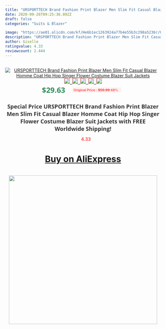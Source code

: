 ```yaml
---
title: "URSPORTTECH Brand Fashion Print Blazer Men Slim Fit Casual Blazer Homme Coat Hip Hop Singer Flower Costume Blazer Suit Jackets"
date: 2020-09-26T09:25:36.892Z
draft: false
categories: "Suits & Blazer"

image: "https://ae01.alicdn.com/kf/He6b1ec1263924a77b4e55b3c298a5236r/URSPORTTECH-Brand-Fashion-Print-Blazer-Men-Slim-Fit-Casual-Blazer-Homme-Coat-Hip-Hop-Singer-Flower.jpg"
description: "URSPORTTECH Brand Fashion Print Blazer Men Slim Fit Casual Blazer Homme Coat Hip Hop Singer Flower Costume Blazer Suit Jackets"
author: Giselle
ratingvalue: 4.33
reviewcount: 2.444
---
```

<br>
<div style="text-align: center;">
<a href="https://s.click.aliexpress.com/e/_ALCe5J" target="_blank" rel="nofollow noopener noreferrer"><img alt="URSPORTTECH Brand Fashion Print Blazer Men Slim Fit Casual Blazer Homme Coat Hip Hop Singer Flower Costume Blazer Suit Jackets" class="magnifier-image" src="https://ae01.alicdn.com/kf/He6b1ec1263924a77b4e55b3c298a5236r/URSPORTTECH-Brand-Fashion-Print-Blazer-Men-Slim-Fit-Casual-Blazer-Homme-Coat-Hip-Hop-Singer-Flower.jpg_640x640.jpg">
<br>
<img style="border:1px solid salmon" src="https://ae01.alicdn.com/kf/He6b1ec1263924a77b4e55b3c298a5236r/URSPORTTECH-Brand-Fashion-Print-Blazer-Men-Slim-Fit-Casual-Blazer-Homme-Coat-Hip-Hop-Singer-Flower.jpg_120x120.jpg">&nbsp;&nbsp;<img style="border:1px solid salmon" src="https://ae01.alicdn.com/kf/H781e4cbfb13948518af87be71a997f592/URSPORTTECH-Brand-Fashion-Print-Blazer-Men-Slim-Fit-Casual-Blazer-Homme-Coat-Hip-Hop-Singer-Flower.jpg_120x120.jpg">&nbsp;&nbsp;<img style="border:1px solid salmon" src="https://ae01.alicdn.com/kf/H3de8dd4b19794f74a38cb35a4fd82472u/URSPORTTECH-Brand-Fashion-Print-Blazer-Men-Slim-Fit-Casual-Blazer-Homme-Coat-Hip-Hop-Singer-Flower.jpg_120x120.jpg">&nbsp;&nbsp;<img style="border:1px solid salmon" src="https://ae01.alicdn.com/kf/H2ca1fb9c936543e98a1881d2c086670dM/URSPORTTECH-Brand-Fashion-Print-Blazer-Men-Slim-Fit-Casual-Blazer-Homme-Coat-Hip-Hop-Singer-Flower.jpg_120x120.jpg">&nbsp;&nbsp;<img style="border:1px solid salmon" src="https://ae01.alicdn.com/kf/Hb712648f1d064de097b3d0d4eee5f473k/URSPORTTECH-Brand-Fashion-Print-Blazer-Men-Slim-Fit-Casual-Blazer-Homme-Coat-Hip-Hop-Singer-Flower.jpg_120x120.jpg"></a></div><br0>
<div style="text-align: center;"><span style="background-color: white; border: 0px; box-sizing: border-box; color: seagreen; display: inline-block; font-family: &quot;open sans&quot; , &quot;arial&quot; , &quot;helvetica&quot; , sans-serif , &quot;heiti&quot;; font-size: 24px; font-stretch: inherit; font-weight: 700; line-height: inherit; margin: 0px 10px 0px 0px; padding: 0px; vertical-align: middle;">$29.63 </span>
<span style="background: rgb(255 , 241 , 241); border-radius: 3px; border: 0px; box-sizing: border-box; color: #ff4747; display: inline-block; font-family: inherit; font-size: 12px; font-stretch: inherit; font-style: inherit; font-variant: inherit; font-weight: 600; line-height: inherit; margin: 0px; padding: 2px 5px; transform: scale(0.9); vertical-align: middle;">Original Price : <b style="text-decoration: line-through;">$56.99 </b> 48%&nbsp;&nbsp;</span></div>
<h1 style="color: #333333; display: inline-block; font-family: &quot;open sans&quot; , &quot;arial&quot; , &quot;helvetica&quot; , sans-serif , &quot;heiti&quot;; font-size: 18px; font-stretch: inherit; font-weight: 700; text-align: center;">Special Price URSPORTTECH Brand Fashion Print Blazer Men Slim Fit Casual Blazer Homme Coat Hip Hop Singer Flower Costume Blazer Suit Jackets with FREE Worldwide Shipping!</h1>
<div style="color: #ff4747; text-align: center;">
<img src="https://4.bp.blogspot.com/-M0ZcTcb-5uY/XleCXlxnR4I/AAAAAAAAAEc/OrjgMkXV1oMQFaCRZj5HQwOCBcu3w1FegCPcBGAYYCw/s1600/star.png" style="height: 15px;">&nbsp;<b>4.33</b></div>
<div class="button_cont" align="center"><a class="buynow_a" href="https://s.click.aliexpress.com/e/_ALCe5J" target="_blank" rel="nofollow noopener noreferrer"><H1>Buy on AliExpress</H1></a></div><br>
<div class="separator" style="clear: both; text-align: center;">
<img src="https://lh3.googleusercontent.com/-pTy5HemUv9M/XlePHvY0dAI/AAAAAAAAAE4/0nX5iRUoIWY8eMW9Dpxeirr157OZliDIgCLcBGAsYHQ/s1600/badge.gif" width="480">
</div>
